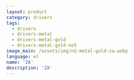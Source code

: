 ```yaml
---
layout: product
category: drivers
tags:
  - drivers
  - drivers-metal
  - drivers-metal-gold
  - drivers-metal-gold-no5
image_main: /assets/img/n5-metal-gold-za.webp
language: el
name: 'ZA'
description: 'ZA'
---
```

